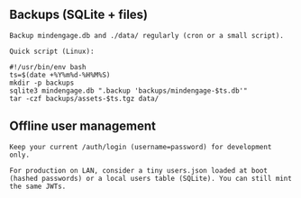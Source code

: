 ## Backups (SQLite + files)

    Backup mindengage.db and ./data/ regularly (cron or a small script).

    Quick script (Linux):
```
#!/usr/bin/env bash
ts=$(date +%Y%m%d-%H%M%S)
mkdir -p backups
sqlite3 mindengage.db ".backup 'backups/mindengage-$ts.db'"
tar -czf backups/assets-$ts.tgz data/
```


## Offline user management

    Keep your current /auth/login (username=password) for development only.

    For production on LAN, consider a tiny users.json loaded at boot (hashed passwords) or a local users table (SQLite). You can still mint the same JWTs.

